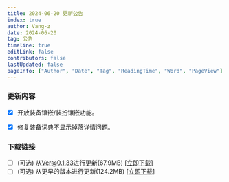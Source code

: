 ```yaml
---
title: 2024-06-20 更新公告
index: true
author: Vang-z
date: 2024-06-20
tag: 公告
timeline: true
editLink: false
contributors: false
lastUpdated: false
pageInfo: ["Author", "Date", "Tag", "ReadingTime", "Word", "PageView"]
---
```


### 更新内容
- [x] 开放<a>装备镶嵌/装扮镶嵌</a>功能。
- [x] 修复<a>装备词典</a>不显示掉落详情问题。


### 下载链接
- [ ] <a>(可选)</a> 从<a>Ver@0.1.33</a>进行更新(67.9MB) [[立即下载]](http://124.221.23.198:5244/d/caomei%E5%A4%A9%E7%BF%BC%E4%BA%91%E7%9B%98%2Frfo%2Fclient%2F%E8%82%A5%E7%81%B5%E7%9A%84%E5%A5%87%E5%A6%99%E5%B9%BB%E6%83%B3_0.1.34_a_x64-setup.exe)
- [ ] <a>(可选)</a> 从<a>更早的版本</a>进行更新(124.2MB) [[立即下载]](http://124.221.23.198:5244/d/caomei%E5%A4%A9%E7%BF%BC%E4%BA%91%E7%9B%98%2Frfo%2Fclient%2F%E8%82%A5%E7%81%B5%E7%9A%84%E5%A5%87%E5%A6%99%E5%B9%BB%E6%83%B3_0.1.34_b_x64-setup.exe)
